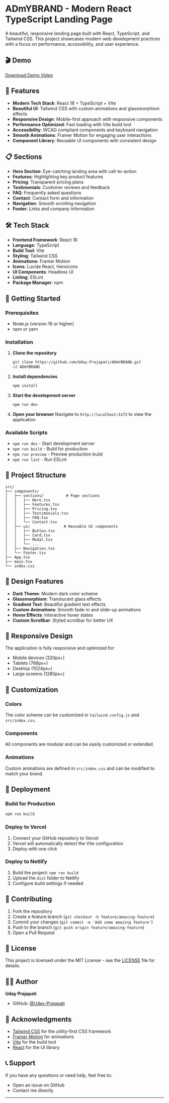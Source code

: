 # ADmYBRAND - Modern React TypeScript Landing Page
A beautiful, responsive landing page built with React, TypeScript, and Tailwind CSS. This project showcases modern web development practices with a focus on performance, accessibility, and user experience.

## 🎬 Demo
[Download Demo Video](./admybrand-demo.mp4)

## 🚀 Features

- **Modern Tech Stack**: React 18 + TypeScript + Vite
- **Beautiful UI**: Tailwind CSS with custom animations and glassmorphism effects
- **Responsive Design**: Mobile-first approach with responsive components
- **Performance Optimized**: Fast loading with Vite build tool
- **Accessibility**: WCAG compliant components and keyboard navigation
- **Smooth Animations**: Framer Motion for engaging user interactions
- **Component Library**: Reusable UI components with consistent design

## 📋 Sections

- **Hero Section**: Eye-catching landing area with call-to-action
- **Features**: Highlighting key product features
- **Pricing**: Transparent pricing plans
- **Testimonials**: Customer reviews and feedback
- **FAQ**: Frequently asked questions
- **Contact**: Contact form and information
- **Navigation**: Smooth scrolling navigation
- **Footer**: Links and company information

## 🛠️ Tech Stack

- **Frontend Framework**: React 18
- **Language**: TypeScript
- **Build Tool**: Vite
- **Styling**: Tailwind CSS
- **Animations**: Framer Motion
- **Icons**: Lucide React, Heroicons
- **UI Components**: Headless UI
- **Linting**: ESLint
- **Package Manager**: npm

## 🚀 Getting Started

### Prerequisites

- Node.js (version 16 or higher)
- npm or yarn

### Installation

1. **Clone the repository**
   ```bash
   git clone https://github.com/Uday-Prajapati/ADmYBRAND.git
   cd ADmYBRAND
   ```

2. **Install dependencies**
   ```bash
   npm install
   ```

3. **Start the development server**
   ```bash
   npm run dev
   ```

4. **Open your browser**
   Navigate to `http://localhost:5173` to view the application

### Available Scripts

- `npm run dev` - Start development server
- `npm run build` - Build for production
- `npm run preview` - Preview production build
- `npm run lint` - Run ESLint

## 📁 Project Structure

```
src/
├── components/
│   ├── sections/          # Page sections
│   │   ├── Hero.tsx
│   │   ├── Features.tsx
│   │   ├── Pricing.tsx
│   │   ├── Testimonials.tsx
│   │   ├── FAQ.tsx
│   │   └── Contact.tsx
│   ├── ui/               # Reusable UI components
│   │   ├── Button.tsx
│   │   ├── Card.tsx
│   │   ├── Modal.tsx
│   │   └── ...
│   ├── Navigation.tsx
│   └── Footer.tsx
├── App.tsx
├── main.tsx
└── index.css
```

## 🎨 Design Features

- **Dark Theme**: Modern dark color scheme
- **Glassmorphism**: Translucent glass effects
- **Gradient Text**: Beautiful gradient text effects
- **Custom Animations**: Smooth fade-in and slide-up animations
- **Hover Effects**: Interactive hover states
- **Custom Scrollbar**: Styled scrollbar for better UX

## 📱 Responsive Design

The application is fully responsive and optimized for:
- Mobile devices (320px+)
- Tablets (768px+)
- Desktop (1024px+)
- Large screens (1280px+)

## 🔧 Customization

### Colors
The color scheme can be customized in `tailwind.config.js` and `src/index.css`.

### Components
All components are modular and can be easily customized or extended.

### Animations
Custom animations are defined in `src/index.css` and can be modified to match your brand.

## 🚀 Deployment

### Build for Production
```bash
npm run build
```

### Deploy to Vercel
1. Connect your GitHub repository to Vercel
2. Vercel will automatically detect the Vite configuration
3. Deploy with one click

### Deploy to Netlify
1. Build the project: `npm run build`
2. Upload the `dist` folder to Netlify
3. Configure build settings if needed

## 🤝 Contributing

1. Fork the repository
2. Create a feature branch (`git checkout -b feature/amazing-feature`)
3. Commit your changes (`git commit -m 'Add some amazing feature'`)
4. Push to the branch (`git push origin feature/amazing-feature`)
5. Open a Pull Request

## 📄 License

This project is licensed under the MIT License - see the [LICENSE](LICENSE) file for details.

## 👨‍💻 Author

**Uday Prajapati**
- GitHub: [@Uday-Prajapati](https://github.com/Uday-Prajapati)

## 🙏 Acknowledgments

- [Tailwind CSS](https://tailwindcss.com/) for the utility-first CSS framework
- [Framer Motion](https://www.framer.com/motion/) for animations
- [Vite](https://vitejs.dev/) for the build tool
- [React](https://reactjs.org/) for the UI library

## 📞 Support

If you have any questions or need help, feel free to:
- Open an issue on GitHub
- Contact me directly

---


